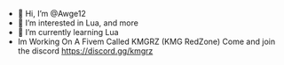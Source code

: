- 👋 Hi, I’m @Awge12
- 👀 I’m interested in Lua, and more
- 🌱 I’m currently learning Lua
- Im Working On A Fivem Called KMGRZ (KMG RedZone) Come and join the discord https://discord.gg/kmgrz

<!---
Awge12/Awge12 is a ✨ special ✨ repository because its `README.md` (this file) appears on your GitHub profile.
You can click the Preview link to take a look at your changes.
--->
